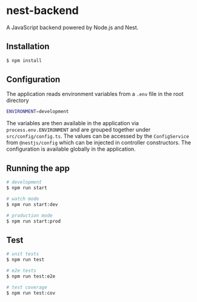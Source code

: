 # nest-backend

A JavaScript backend powered by Node.js and Nest.

## Installation

```bash
$ npm install
```

## Configuration

The application reads environment variables from a `.env` file in the root directory

```bash
ENVIRONMENT=development
```

The variables are then available in the application via `process.env.ENVIRONMENT` and are grouped together under `src/config/config.ts`.
The values can be accessed by the `ConfigService` from `@nestjs/config` which can be injected in controller constructors. The configuration
is available globally in the application.

## Running the app

```bash
# development
$ npm run start

# watch mode
$ npm run start:dev

# production mode
$ npm run start:prod
```

## Test

```bash
# unit tests
$ npm run test

# e2e tests
$ npm run test:e2e

# test coverage
$ npm run test:cov
```
